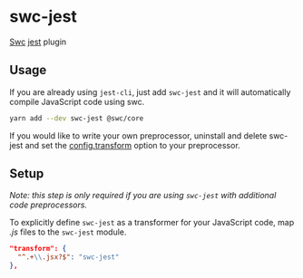 # swc-jest

[Swc](https://github.com/swc-project/swc) [jest](https://github.com/facebook/jest) plugin

## Usage

If you are already using `jest-cli`, just add `swc-jest` and it will automatically compile JavaScript code using swc.

```bash
yarn add --dev swc-jest @swc/core
```

If you would like to write your own preprocessor, uninstall and delete swc-jest and set the [config.transform](https://jestjs.io/docs/configuration#transform-object-string-string) option to your preprocessor.

## Setup

_Note: this step is only required if you are using `swc-jest` with additional code preprocessors._

To explicitly define `swc-jest` as a transformer for your JavaScript code, map _.js_ files to the `swc-jest` module.

```json
"transform": {
  "^.+\\.jsx?$": "swc-jest"
},
```
